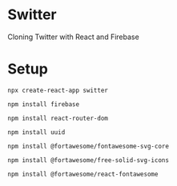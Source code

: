 # Switter

Cloning Twitter with React and Firebase

# Setup

```
npx create-react-app switter
```

```
npm install firebase
```

```
npm install react-router-dom
```

```
npm install uuid
```

```
npm install @fortawesome/fontawesome-svg-core
```

```
npm install @fortawesome/free-solid-svg-icons
```

```
npm install @fortawesome/react-fontawesome
```
